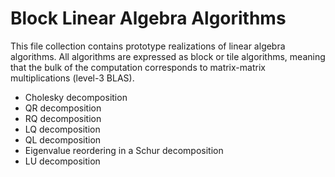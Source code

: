 # Block Linear Algebra Algorithms

This file collection contains prototype realizations of linear algebra algorithms. All algorithms are expressed as block or tile algorithms, meaning that the bulk of the computation corresponds to matrix-matrix multiplications (level-3 BLAS).

 * Cholesky decomposition
 * QR decomposition
 * RQ decomposition
 * LQ decomposition
 * QL decomposition
 * Eigenvalue reordering in a Schur decomposition
 * LU decomposition
